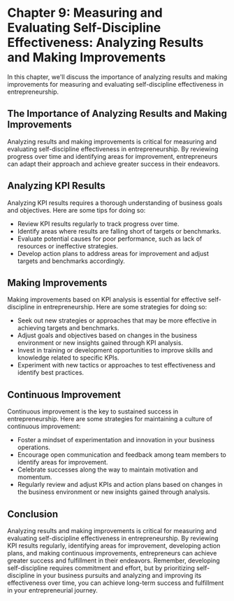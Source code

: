 Chapter 9: Measuring and Evaluating Self-Discipline Effectiveness: Analyzing Results and Making Improvements
============================================================================================================

In this chapter, we'll discuss the importance of analyzing results and making improvements for measuring and evaluating self-discipline effectiveness in entrepreneurship.

The Importance of Analyzing Results and Making Improvements
-----------------------------------------------------------

Analyzing results and making improvements is critical for measuring and evaluating self-discipline effectiveness in entrepreneurship. By reviewing progress over time and identifying areas for improvement, entrepreneurs can adapt their approach and achieve greater success in their endeavors.

Analyzing KPI Results
---------------------

Analyzing KPI results requires a thorough understanding of business goals and objectives. Here are some tips for doing so:

* Review KPI results regularly to track progress over time.
* Identify areas where results are falling short of targets or benchmarks.
* Evaluate potential causes for poor performance, such as lack of resources or ineffective strategies.
* Develop action plans to address areas for improvement and adjust targets and benchmarks accordingly.

Making Improvements
-------------------

Making improvements based on KPI analysis is essential for effective self-discipline in entrepreneurship. Here are some strategies for doing so:

* Seek out new strategies or approaches that may be more effective in achieving targets and benchmarks.
* Adjust goals and objectives based on changes in the business environment or new insights gained through KPI analysis.
* Invest in training or development opportunities to improve skills and knowledge related to specific KPIs.
* Experiment with new tactics or approaches to test effectiveness and identify best practices.

Continuous Improvement
----------------------

Continuous improvement is the key to sustained success in entrepreneurship. Here are some strategies for maintaining a culture of continuous improvement:

* Foster a mindset of experimentation and innovation in your business operations.
* Encourage open communication and feedback among team members to identify areas for improvement.
* Celebrate successes along the way to maintain motivation and momentum.
* Regularly review and adjust KPIs and action plans based on changes in the business environment or new insights gained through analysis.

Conclusion
----------

Analyzing results and making improvements is critical for measuring and evaluating self-discipline effectiveness in entrepreneurship. By reviewing KPI results regularly, identifying areas for improvement, developing action plans, and making continuous improvements, entrepreneurs can achieve greater success and fulfillment in their endeavors. Remember, developing self-discipline requires commitment and effort, but by prioritizing self-discipline in your business pursuits and analyzing and improving its effectiveness over time, you can achieve long-term success and fulfillment in your entrepreneurial journey.
